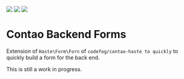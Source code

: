 [![](https://img.shields.io/maintenance/yes/2019.svg)](https://github.com/inspiredminds/contao-backend-forms)
[![](https://img.shields.io/packagist/v/inspiredminds/contao-backend-forms.svg)](https://packagist.org/packages/inspiredminds/contao-backend-forms)
[![](https://img.shields.io/packagist/dt/inspiredminds/contao-backend-forms.svg)](https://packagist.org/packages/inspiredminds/contao-backend-forms)

Contao Backend Forms
=====================

Extension of `Haste\Form\Forn` of `codefog/contao-haste to quickly` to quickly build a form for the back end.

This is still a work in progress.
